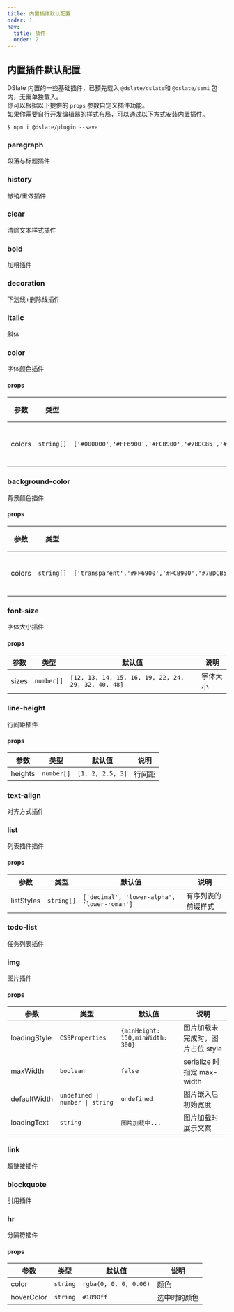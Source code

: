 ```yaml
---
title: 内置插件默认配置
order: 1
nav:
  title: 插件
  order: 2
---
```


## 内置插件默认配置

DSlate 内置的一些基础插件，已预先载入 `@dslate/dslate`和 `@dslate/semi` 包内，无需单独载入。  
你可以根据以下提供的 `props` 参数自定义插件功能。  
如果你需要自行开发编辑器的样式布局，可以通过以下方式安装内置插件。

```shell
$ npm i @dslate/plugin --save
```

### paragraph

段落与标题插件

### history

撤销/重做插件

### clear

清除文本样式插件

### bold

加粗插件

### decoration

下划线+删除线插件

### italic

斜体

### color

字体颜色插件

#### props

| 参数   | 类型       | 默认值                                                                                                  | 说明     |
| ------ | ---------- | ------------------------------------------------------------------------------------------------------- | -------- |
| colors | `string[]` | `['#000000','#FF6900','#FCB900','#7BDCB5','#00D084','#8ED1FC','#0693E3','#EB144C','#F78DA7','#9900EF']` | 预设颜色 |

### background-color

背景颜色插件

#### props

| 参数   | 类型       | 默认值                                                                                                      | 说明     |
| ------ | ---------- | ----------------------------------------------------------------------------------------------------------- | -------- |
| colors | `string[]` | `['transparent','#FF6900','#FCB900','#7BDCB5','#00D084','#8ED1FC','#0693E3','#EB144C','#F78DA7','#9900EF']` | 预设颜色 |

### font-size

字体大小插件

#### props

| 参数  | 类型       | 默认值                                             | 说明     |
| ----- | ---------- | -------------------------------------------------- | -------- |
| sizes | `number[]` | `[12, 13, 14, 15, 16, 19, 22, 24, 29, 32, 40, 48]` | 字体大小 |

### line-height

行间距插件

#### props

| 参数    | 类型       | 默认值           | 说明   |
| ------- | ---------- | ---------------- | ------ |
| heights | `number[]` | `[1, 2, 2.5, 3]` | 行间距 |

### text-align

对齐方式插件

### list

列表插件插件

#### props

| 参数       | 类型       | 默认值                                      | 说明               |
| ---------- | ---------- | ------------------------------------------- | ------------------ |
| listStyles | `string[]` | `['decimal', 'lower-alpha', 'lower-roman']` | 有序列表的前缀样式 |

### todo-list

任务列表插件

### img

图片插件

#### props

| 参数         | 类型                            | 默认值                           | 说明                             |
| ------------ | ------------------------------- | -------------------------------- | -------------------------------- |
| loadingStyle | `CSSProperties`                 | `{minHeight: 150,minWidth: 300}` | 图片加载未完成时，图片占位 style |
| maxWidth     | `boolean`                       | `false`                          | serialize 时指定 max-width       |
| defaultWidth | `undefined \| number \| string` | `undefined`                      | 图片嵌入后初始宽度               |
| loadingText  | `string`                        | `图片加载中...`                  | 图片加载时展示文案               |

### link

超链接插件

### blockquote

引用插件

### hr

分隔符插件

#### props

| 参数       | 类型     | 默认值                | 说明         |
| ---------- | -------- | --------------------- | ------------ |
| color      | `string` | `rgba(0, 0, 0, 0.06)` | 颜色         |
| hoverColor | `string` | `#1890ff`             | 选中时的颜色 |
